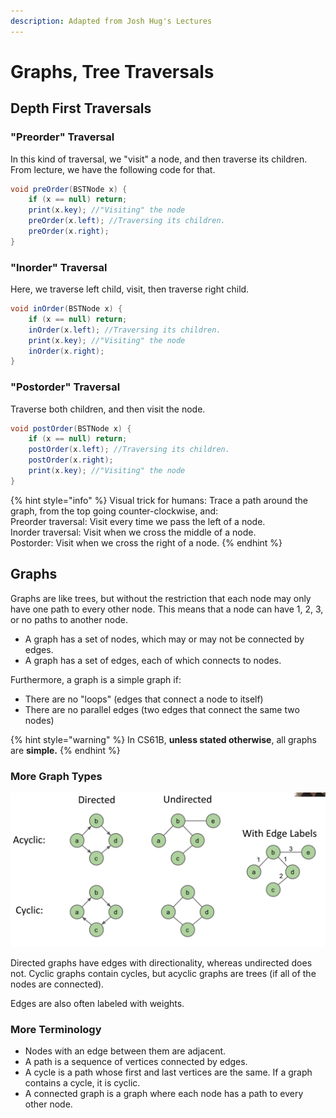 ```yaml
---
description: Adapted from Josh Hug's Lectures
---
```


# Graphs, Tree Traversals

## Depth First Traversals

### "Preorder" Traversal

In this kind of traversal, we "visit" a node, and then traverse its children. From lecture, we have the following code for that.

```java
void preOrder(BSTNode x) {
    if (x == null) return;
    print(x.key); //"Visiting" the node
    preOrder(x.left); //Traversing its children.
    preOrder(x.right); 
}
```

### "Inorder" Traversal

Here, we traverse left child, visit, then traverse right child.

```java
void inOrder(BSTNode x) {
    if (x == null) return;
    inOrder(x.left); //Traversing its children.
    print(x.key); //"Visiting" the node
    inOrder(x.right); 
}
```

### "Postorder" Traversal

Traverse both children, and then visit the node.

```java
void postOrder(BSTNode x) {
    if (x == null) return;
    postOrder(x.left); //Traversing its children.
    postOrder(x.right); 
    print(x.key); //"Visiting" the node
}
```

{% hint style="info" %}
Visual trick for humans: Trace a path around the graph, from the top going counter-clockwise, and:  
Preorder traversal: Visit every time we pass the left of a node.  
Inorder traversal: Visit when we cross the middle of a node.  
Postorder: Visit when we cross the right of a node.
{% endhint %}

## Graphs

Graphs are like trees, but without the restriction that each node may only have one path to every other node. This means that a node can have 1, 2, 3, or no paths to another node. 

* A graph has a set of nodes, which may or may not be connected by edges.
* A graph has a set of edges, each of which connects to nodes.

Furthermore, a graph is a simple graph if:

* There are no "loops" \(edges that connect a node to itself\)
* There are no parallel edges \(two edges that connect the same two nodes\)

{% hint style="warning" %}
In CS61B, **unless stated otherwise**, all graphs are **simple.**
{% endhint %}

### More Graph Types

![Source: Josh Hug](../.gitbook/assets/screen-shot-2021-03-10-at-2.49.05-pm.png)

Directed graphs have edges with directionality, whereas undirected does not. Cyclic graphs contain cycles, but acyclic graphs are trees \(if all of the nodes are connected\).

Edges are also often labeled with weights. 

### More Terminology

* Nodes with an edge between them are adjacent. 
* A path is a sequence of vertices connected by edges.
* A cycle is a path whose first and last vertices are the same. If a graph contains a cycle, it is cyclic.
* A connected graph is a graph where each node has a path to every other node.

